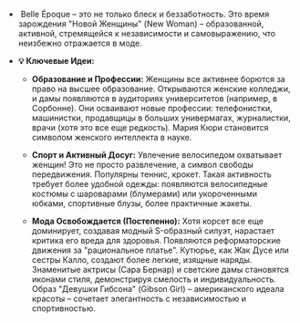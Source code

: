 -  Belle Époque – это не только блеск и беззаботность. Это время зарождения "Новой Женщины" (New Woman) – образованной, активной, стремящейся к независимости и самовыражению, что неизбежно отражается в моде.
    
- **💡 Ключевые Идеи:**
    
    - **Образование и Профессии:** Женщины все активнее борются за право на высшее образование. Открываются женские колледжи, и дамы появляются в аудиториях университетов (например, в Сорбонне). Они осваивают новые профессии: телефонистки, машинистки, продавщицы в больших универмагах, журналистки, врачи (хотя это все еще редкость). Мария Кюри становится символом женского интеллекта в науке.
        
    - **Спорт и Активный Досуг:** Увлечение велосипедом охватывает женщин! Это не просто развлечение, а символ свободы передвижения. Популярны теннис, крокет. Такая активность требует более удобной одежды: появляются велосипедные костюмы с шароварами (блумерами) или укороченными юбками, спортивные блузы, более практичные жакеты.
        
    - **Мода Освобождается (Постепенно):** Хотя корсет все еще доминирует, создавая модный S-образный силуэт, нарастает критика его вреда для здоровья. Появляются реформаторские движения за "рациональное платье". Кутюрье, как Жак Дусе или сестры Калло, создают более легкие, изящные наряды. Знаменитые актрисы (Сара Бернар) и светские дамы становятся иконами стиля, демонстрируя смелость и индивидуальность. Образ "Девушки Гибсона" (Gibson Girl) – американского идеала красоты – сочетает элегантность с независимостью и спортивностью.